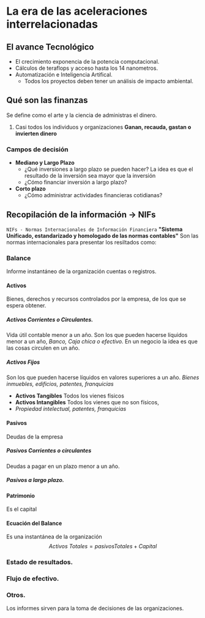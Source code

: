 # La era de las aceleraciones interrelacionadas
## El avance Tecnológico
- El crecimiento exponencia de la potencia computacional.
- Cálculos de teraflops y acceso hasta los 14 nanometros.
- Automatización e Inteligencia Artifical.
	- Todos los proyectos deben tener un análisis de impacto ambiental.
## Qué son las finanzas
Se define como el arte y la ciencia de administras el dinero.
1. Casi todos los individuos y organizaciones **Ganan, recauda, gastan o invierten dinero**
### Campos de decisión
- **Mediano y Largo Plazo**
	- ¿Qué inversiones a largo plazo se pueden hacer?
		La idea es que el resultado de la inversión sea mayor que la inversión
	- ¿Cómo financiar inversión a largo plazo?
- **Corto plazo**
	- ¿Cómo administrar actividades financieras cotidianas?
## Recopilación de la información -> NIFs
`NIFs - Normas Internacionales de Información Financiera`
**"Sistema Unificado, estandarizado y homologado de las normas contables"**
Son las normas internacionales para presentar los resiltados como:
### Balance
Informe instantáneo de la organización
cuentas o registros.
#### Activos
Bienes, derechos y recursos controlados por la empresa, de los que se espera obtener.
##### Activos Corrientes o Circulantes.
Vida útil contable menor a un año. 
Son los que pueden hacerse líquidos menor a un año, *Banco, Caja chica o efectivo.*
En un negocio la idea es que las cosas circulen en un año.
##### Activos Fijos
Son los que pueden hacerse líquidos en valores superiores a un año.
*Bienes inmuebles, edificios, patentes, franquicias*
- **Activos Tangibles**
Todos los vienes físicos
- **Activos Intangibles**
Todos los vienes que no son físicos, 
- *Propiedad intelectual, patentes, franquicias*
#### Pasivos
Deudas de la empresa
##### Pasivos Corrientes o circulantes
Deudas a pagar en un plazo menor a un año.
##### Pasivos a largo plazo.

#### Patrimonio
Es el capital
#### Ecuación del Balance
Es una instantánea de la organización
$$Activos\ Totales = pasivos Totales+Capital$$
### Estado de resultados.
### Flujo de efectivo.
### Otros.
Los informes sirven para la toma de decisiones de las organizaciones.
